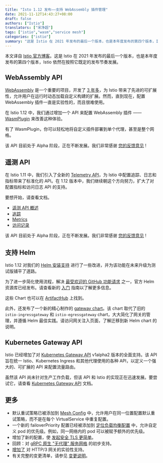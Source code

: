 ```yaml
---
title: "Isto 1.12 发布——支持 WebAssembly 插件管理"
date: 2021-11-12T14:43:27+08:00
draft: false
authors: ["Istio"]
translators: ["宋净超"]
tags: ["istio","wasm","service mesh"]
categories: ["istio"]
summary: "这是 Istio 在 2021 年发布的最后一个版本，也是本年度发布的第四个版本，Istio 依然在按照它既定的发布节奏发展。"
---
```


本文译自 [Istio 官方博客](https://istio.io/latest/news/releases/1.12.x/announcing-1.12/)。这是 Istio 在 2021 年发布的最后一个版本，也是本年度发布的第四个版本，Istio 依然在按照它既定的发布节奏发展。

## WebAssembly API

[WebAssembly](https://istio.io/latest/docs/concepts/wasm/) 是一个重要的项目，开发了 [3 年多](https://istio.io/latest/blog/2020/wasm-announce/)，为 Istio 带来了先进的可扩展性，允许用户在运行时动态加载自定义构建的扩展。然而，直到现在，配置 WebAssembly 插件一直是实验性的，而且很难使用。

在 Istio 1.12 中，我们通过增加一个 API 来配置 WebAssembly 插件 ——[WasmPlugin](https://istio.io/latest/docs/reference/config/proxy_extensions/wasm-plugin/) 来改善这种体验。

有了 WasmPlugin，你可以轻松地将自定义插件部署到单个代理，甚至是整个网格。

该 API 目前处于 Alpha 阶段，正在不断发展。我们非常感谢 [您的反馈意见](https://istio.io/latest/get-involved/) !

## 遥测 API

在 Istio 1.11 中，我们引入了全新的 [Telemetry API](https://istio.io/latest/docs/reference/config/telemetry/)，为 Istio 中配置追踪、日志和指标带来了标准化的 API。在 1.12 版本中，我们继续朝这个方向努力，扩大了对配置指标和访问日志 API 的支持。

要想开始，请查看文档。

- [遥测 API 概述](https://istio.io/latest/docs/tasks/observability/telemetry/)
- [追踪](https://istio.io/latest/docs/tasks/observability/distributed-tracing/)
- [Metrics](https://istio.io/latest/docs/tasks/observability/metrics/)
- [访问记录](https://istio.io/latest/docs/tasks/observability/logs/access-log/)

该 API 目前处于 Alpha 阶段，正在不断发展。我们非常感谢 [您的反馈意见](https://istio.io/latest/get-involved/) !

## 支持 Helm

Istio 1.12 对我们的 [Helm 安装支持](https://istio.io/latest/docs/setup/install/helm/) 进行了一些改进，并为该功能在未来升级为测试版铺平了道路。

为了进一步简化使用流程，解决 [最受欢迎的 GitHub 功能请求](https://github.com/istio/istio/issues/7505) 之一，官方 Helm 资源库已经发布。请查看新的 [入门](https://istio.io/latest/docs/setup/install/helm/#prerequisites) 指南以了解更多信息。

这些 Chart 也可以在 [ArtifactHub](https://artifacthub.io/packages/search?org=istio) 上找到。

此外，还发布了一个新的精心制作的 [gateway chart](https://artifacthub.io/packages/helm/istio-official/gateway)。该 chart 取代了旧的 `istio-ingressgateway` 和 `istio-egressgateway` chart，大大简化了网关的管理，并遵循 Helm 最佳实践。请访问网关注入页面，了解迁移到新 Helm chart 的说明。

## Kubernetes Gateway API

Istio 已经增加了对 [Kubernetes Gateway API](http://gateway-api.org/) v1alpha2 版本的全面支持。该 API 旨在统一 Istio、Kubernetes Ingress 和其他代理使用的各种 API，以定义一个强大的、可扩展的 API 来配置流量路由。

虽然该 API 尚未针对生产工作负载，但该 API 和 Istio 的实现正在迅速发展。要尝试它，请查看 [Kubernetes Gateway API](https://istio.io/latest/docs/tasks/traffic-management/ingress/gateway-api/) 文档。

## 更多

- 默认重试策略已被添加到 [Mesh Config](https://istio.io/latest/docs/reference/config/istio.mesh.v1alpha1/#MeshConfig) 中，允许用户在同一位置配置默认重试策略，而不是在每个 VirtualService 中重复配置。
- 一个新的 failoverPriority 配置已经被添加到 [定位负载均衡配置](https://istio.io/latest/docs/reference/config/networking/destination-rule/#LocalityLoadBalancerSetting) 中，允许自定义 pod 的优先级。例如，同一网络内的 pod 可以被赋予额外的优先级。
- 增加了新的配置，使 [发起安全 TLS 更简单](https://istio.io/latest/docs/ops/best-practices/security/#configure-tls-verification-in-destination-rule-when-using-tls-origination)。
- 回顾：对 [gRPC 原生 "无代理" 服务网格](https://istio.io/latest/blog/2021/proxyless-grpc/) 的初步支持。
- [增加了](https://github.com/istio/istio/wiki/Experimental-QUIC-and-HTTP-3-support-in-Istio-gateways) 对 HTTP/3 网关的实验性支持。
- 有关完整的变更清单，请参见 [变更说明](https://istio.io/latest/news/releases/1.12.x/announcing-1.12/change-notes/)。
